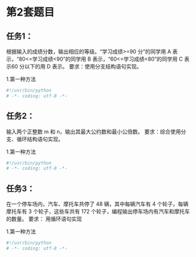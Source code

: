 # 第2套题目
## 任务1：
根据输入的成绩分数，输出相应的等级。“学习成绩>=90 分”的同学用 A 表示，“80<=学习成绩<90”的同学用 B 表示，“60<=学习成绩<80”的同学用 C 表示60 分以下的用 D 表示。
要求：使用分支结构语句实现。

1.第一种方法
```python
#!/usr/bin/python 
# -*- coding: utf-8 -*-

```
## 任务2：
输入两个正整数 m 和 n，输出其最大公约数和最小公倍数。
要求：综合使用分支、循环结构语句实现。

1.第一种方法
```python
#!/usr/bin/python 
# -*- coding: utf-8 -*-

```

## 任务3：
在一个停车场内，汽车、摩托车共停了 48 辆，其中每辆汽车有 4
个轮子，每辆摩托车有 3 个轮子，这些车共有 172 个轮子，编程输出停车场内有汽车和摩托车的数量。
要求： 用循环语句实现

1.第一种方法
```python
#!/usr/bin/python 
# -*- coding: utf-8 -*-

```
